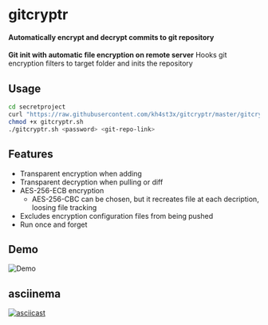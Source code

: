 # gitcryptr

#### Automatically encrypt and decrypt commits to git repository  

**Git init with automatic file encryption on remote server**
Hooks git encryption filters to target folder and inits the repository

## Usage
```bash
cd secretproject
curl "https://raw.githubusercontent.com/kh4st3x/gitcryptr/master/gitcryptr.sh" > gitcryptr.sh
chmod +x gitcryptr.sh
./gitcryptr.sh <password> <git-repo-link>
```

## Features

* Transparent encryption when adding
* Transparent decryption when pulling or diff
* AES-256-ECB encryption
  * AES-256-CBC can be chosen, but it recreates file at each decription, loosing file tracking
* Excludes encryption configuration files from being pushed
* Run once and forget

## Demo
![Demo](http://i.imgur.com/bKiURmw.gif)

## asciinema
[![asciicast](https://asciinema.org/a/136544.png)](https://asciinema.org/a/136544)
